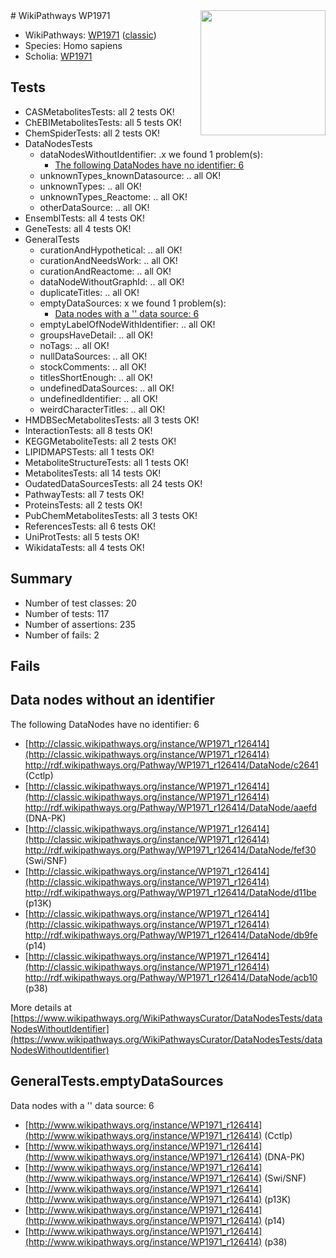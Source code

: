 <img style="float: right; width: 200px" src="https://upload.wikimedia.org/wikipedia/commons/thumb/8/83/Wplogo_with_text_500.png/640px-Wplogo_with_text_500.png" />
# WikiPathways WP1971

* WikiPathways: [WP1971](https://wikipathways.org/pathways/WP1971) ([classic](https://classic.wikipathways.org/instance/WP1971))
* Species: Homo sapiens
* Scholia: [WP1971](https://scholia.toolforge.org/wikipathways/WP1971)
## Tests
* CASMetabolitesTests: all 2 tests OK!
* ChEBIMetabolitesTests: all 5 tests OK!
* ChemSpiderTests: all 2 tests OK!
* DataNodesTests
    * dataNodesWithoutIdentifier: .x we found 1 problem(s):
        * [The following DataNodes have no identifier: 6](#d2d32fa5)
    * unknownTypes_knownDatasource: .. all OK!
    * unknownTypes: .. all OK!
    * unknownTypes_Reactome: .. all OK!
    * otherDataSource: .. all OK!
* EnsemblTests: all 4 tests OK!
* GeneTests: all 4 tests OK!
* GeneralTests
    * curationAndHypothetical: .. all OK!
    * curationAndNeedsWork: .. all OK!
    * curationAndReactome: .. all OK!
    * dataNodeWithoutGraphId: .. all OK!
    * duplicateTitles: .. all OK!
    * emptyDataSources: x we found 1 problem(s):
        * [Data nodes with a '' data source: 6](#3d121fd1)
    * emptyLabelOfNodeWithIdentifier: .. all OK!
    * groupsHaveDetail: .. all OK!
    * noTags: .. all OK!
    * nullDataSources: .. all OK!
    * stockComments: .. all OK!
    * titlesShortEnough: .. all OK!
    * undefinedDataSources: .. all OK!
    * undefinedIdentifier: .. all OK!
    * weirdCharacterTitles: .. all OK!
* HMDBSecMetabolitesTests: all 3 tests OK!
* InteractionTests: all 8 tests OK!
* KEGGMetaboliteTests: all 2 tests OK!
* LIPIDMAPSTests: all 1 tests OK!
* MetaboliteStructureTests: all 1 tests OK!
* MetabolitesTests: all 14 tests OK!
* OudatedDataSourcesTests: all 24 tests OK!
* PathwayTests: all 7 tests OK!
* ProteinsTests: all 2 tests OK!
* PubChemMetabolitesTests: all 3 tests OK!
* ReferencesTests: all 6 tests OK!
* UniProtTests: all 5 tests OK!
* WikidataTests: all 4 tests OK!


## Summary

* Number of test classes: 20
* Number of tests: 117
* Number of assertions: 235
* Number of fails: 2

## Fails

<a name="d2d32fa5" />

## Data nodes without an identifier

The following DataNodes have no identifier: 6

* [http://classic.wikipathways.org/instance/WP1971_r126414](http://classic.wikipathways.org/instance/WP1971_r126414) http://rdf.wikipathways.org/Pathway/WP1971_r126414/DataNode/c2641 (Cctlp)
* [http://classic.wikipathways.org/instance/WP1971_r126414](http://classic.wikipathways.org/instance/WP1971_r126414) http://rdf.wikipathways.org/Pathway/WP1971_r126414/DataNode/aaefd (DNA-PK)
* [http://classic.wikipathways.org/instance/WP1971_r126414](http://classic.wikipathways.org/instance/WP1971_r126414) http://rdf.wikipathways.org/Pathway/WP1971_r126414/DataNode/fef30 (Swi/SNF)
* [http://classic.wikipathways.org/instance/WP1971_r126414](http://classic.wikipathways.org/instance/WP1971_r126414) http://rdf.wikipathways.org/Pathway/WP1971_r126414/DataNode/d11be (p13K)
* [http://classic.wikipathways.org/instance/WP1971_r126414](http://classic.wikipathways.org/instance/WP1971_r126414) http://rdf.wikipathways.org/Pathway/WP1971_r126414/DataNode/db9fe (p14)
* [http://classic.wikipathways.org/instance/WP1971_r126414](http://classic.wikipathways.org/instance/WP1971_r126414) http://rdf.wikipathways.org/Pathway/WP1971_r126414/DataNode/acb10 (p38)


More details at [https://www.wikipathways.org/WikiPathwaysCurator/DataNodesTests/dataNodesWithoutIdentifier](https://www.wikipathways.org/WikiPathwaysCurator/DataNodesTests/dataNodesWithoutIdentifier)

<a name="3d121fd1" />

## GeneralTests.emptyDataSources

Data nodes with a '' data source: 6

* [http://www.wikipathways.org/instance/WP1971_r126414](http://www.wikipathways.org/instance/WP1971_r126414) (Cctlp)
* [http://www.wikipathways.org/instance/WP1971_r126414](http://www.wikipathways.org/instance/WP1971_r126414) (DNA-PK)
* [http://www.wikipathways.org/instance/WP1971_r126414](http://www.wikipathways.org/instance/WP1971_r126414) (Swi/SNF)
* [http://www.wikipathways.org/instance/WP1971_r126414](http://www.wikipathways.org/instance/WP1971_r126414) (p13K)
* [http://www.wikipathways.org/instance/WP1971_r126414](http://www.wikipathways.org/instance/WP1971_r126414) (p14)
* [http://www.wikipathways.org/instance/WP1971_r126414](http://www.wikipathways.org/instance/WP1971_r126414) (p38)


